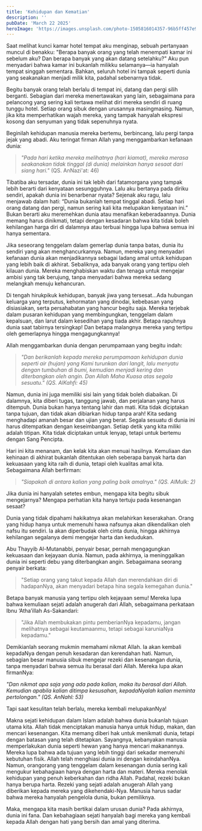 ```yaml
---
title: 'Kehidupan dan Kematian'
description: ''
pubDate: 'March 22 2025'
heroImage: 'https://images.unsplash.com/photo-1505816014357-96b5ff457e9a?q=80&w=1933&auto=format&fit=crop&ixlib=rb-4.0.3&ixid=M3wxMjA3fDB8MHxwaG90by1wYWdlfHx8fGVufDB8fHx8fA%3D%3D'
---
```




Saat melihat kunci kamar hotel tempat aku menginap, sebuah pertanyaan muncul di benakku:
 "Berapa banyak orang yang telah menempati kamar ini sebelum aku? Dan berapa banyak yang akan datang setelahku?"
Aku pun menyadari bahwa kamar ini bukanlah milikku selamanya—ia hanyalah tempat singgah sementara. Bahkan, seluruh hotel ini tampak seperti dunia yang seakanakan menjadi milik kita, padahal sebenarnya tidak.

Begitu banyak orang telah berlalu di tempat ini, datang dan pergi silih berganti. Sebagian dari mereka menertawakan yang lain, sebagaimana para pelancong yang sering kali tertawa melihat diri mereka sendiri di ruang tunggu hotel. Setiap orang sibuk dengan urusannya masingmasing. Namun, jika kita memperhatikan wajah mereka, yang tampak hanyalah ekspresi kosong dan senyuman yang tidak sepenuhnya nyata.

Beginilah kehidupan manusia mereka bertemu, berbincang, lalu pergi tanpa jejak yang abadi.
Aku teringat firman Allah yang menggambarkan kefanaan dunia:

> *"Pada hari ketika mereka melihatnya (hari kiamat), mereka merasa seakanakan tidak tinggal (di dunia) melainkan hanya sesaat dari siang hari."* (QS. AnNazi'at: 46)
> 
Tibatiba aku tersadar, dunia ini tak lebih dari fatamorgana yang tampak lebih berarti dari kenyataan sesungguhnya. Lalu aku bertanya pada diriku sendiri, apakah dunia ini benarbenar nyata? Sejenak aku ragu, lalu menjawab dalam hati: “Dunia bukanlah tempat tinggal abadi. Setiap hari orang datang dan pergi, namun sering kali kita melupakan kenyataan ini.”
Bukan berarti aku meremehkan dunia atau menafikan keberadaannya. Dunia memang harus dinikmati, tetapi dengan kesadaran bahwa kita tidak boleh kehilangan harga diri di dalamnya atau terbuai hingga lupa bahwa semua ini hanya sementara.

Jika seseorang tenggelam dalam gemerlap dunia tanpa batas, dunia itu sendiri yang akan menghancurkannya. Namun, mereka yang menyadari kefanaan dunia akan menjadikannya sebagai ladang amal untuk kehidupan yang lebih baik di akhirat.
Sebaliknya, ada banyak orang yang tertipu oleh kilauan dunia. Mereka menghabiskan waktu dan tenaga untuk mengejar ambisi yang tak berujung, tanpa menyadari bahwa mereka sedang melangkah menuju kehancuran.

Di tengah hirukpikuk kehidupan, banyak jiwa yang tersesat…Ada hubungan keluarga yang terputus, kehormatan yang dinodai, kebebasan yang disiasiakan, serta persahabatan yang hancur begitu saja. Mereka terjebak dalam pusaran kehidupan yang membingungkan, tenggelam dalam kepalsuan, dan larut dalam kesedihan yang tiada akhir.
Betapa rapuhnya dunia saat tabirnya tersingkap!
Dan betapa malangnya mereka yang tertipu oleh gemerlapnya hingga mengagungkannya!

Allah menggambarkan dunia dengan perumpamaan yang begitu indah:

> *"Dan berikanlah kepada mereka perumpamaan kehidupan dunia seperti air (hujan) yang Kami turunkan dari langit, lalu menyatu dengan tumbuhan di bumi, kemudian menjadi kering dan diterbangkan oleh angin. Dan Allah Maha Kuasa atas segala sesuatu." (QS. AlKahfi: 45)*
> 
Namun, dunia ini juga memiliki sisi lain yang tidak boleh diabaikan. Di dalamnya, kita diberi tugas, tanggung jawab, dan perjalanan yang harus ditempuh. Dunia bukan hanya tentang lahir dan mati. Kita tidak diciptakan tanpa tujuan, dan tidak akan dibiarkan hidup tanpa arah!
Kita sedang menghadapi amanah besar dan ujian yang berat. Segala sesuatu di dunia ini harus ditempatkan dengan keseimbangan. Setiap detik yang kita miliki adalah titipan. Kita tidak diciptakan untuk lenyap, tetapi untuk bertemu dengan Sang Pencipta.

Hari ini kita menanam, dan kelak kita akan menuai hasilnya. Kemuliaan dan kehinaan di akhirat bukanlah ditentukan oleh seberapa banyak harta dan kekuasaan yang kita raih di dunia, tetapi oleh kualitas amal kita. Sebagaimana Allah berfirman:

>*"Siapakah di antara kalian yang paling baik amalnya." (QS. AlMulk: 2)*

Jika dunia ini hanyalah setetes embun, mengapa kita begitu sibuk mengejarnya? Mengapa perhatian kita hanya tertuju pada kesenangan sesaat?

Dunia yang tidak dipahami hakikatnya akan melahirkan keserakahan. Orang yang hidup hanya untuk memenuhi hawa nafsunya akan dikendalikan oleh nafsu itu sendiri. Ia akan diperbudak oleh cinta dunia, hingga akhirnya kehilangan segalanya demi mengejar harta dan kedudukan.

Abu Thayyib Al-Mutanabbi, penyair besar, pernah mengagungkan kekuasaan dan kejayaan dunia. Namun, pada akhirnya, ia meninggalkan dunia ini seperti debu yang diterbangkan angin. Sebagaimana seorang penyair berkata:

>"Setiap orang yang takut kepada Allah dan merendahkan diri di hadapanNya, akan menyadari betapa hina segala kemegahan dunia."

Betapa banyak manusia yang tertipu oleh kejayaan semu! Mereka lupa bahwa kemuliaan sejati adalah anugerah dari Allah, sebagaimana perkataan Ibnu ‘Atha’illah As-Sakandari:
>"Jika Allah membukakan pintu pemberianNya kepadamu, jangan melihatnya sebagai keutamaanmu, tetapi sebagai karuniaNya kepadamu."

Demikianlah seorang mukmin memahami nikmat Allah. Ia akan kembali kepadaNya dengan penuh kesadaran dan kerendahan hati. Namun, sebagian besar manusia sibuk mengejar rezeki dan kesenangan dunia, tanpa menyadari bahwa semua itu berasal dari Allah. Mereka lupa akan firmanNya:

*"Dan nikmat apa saja yang ada pada kalian, maka itu berasal dari Allah. Kemudian apabila kalian ditimpa kesusahan, kepadaNyalah kalian meminta pertolongan." (QS. AnNahl: 53)* 

Tapi saat kesulitan telah berlalu, mereka kembali melupakanNya!

Makna sejati kehidupan dalam Islam adalah bahwa dunia bukanlah tujuan utama kita. Allah tidak menciptakan manusia hanya untuk hidup, makan, dan mencari kesenangan. Kita memang diberi hak untuk menikmati dunia, tetapi dengan batasan yang telah ditetapkan. Sayangnya, kebanyakan manusia memperlakukan dunia seperti hewan yang hanya mencari makanannya. Mereka lupa bahwa ada tujuan yang lebih tinggi dari sekadar memenuhi kebutuhan fisik. Allah telah menghiasi dunia ini dengan keindahanNya. Namun, orangorang yang tenggelam dalam kesenangan dunia sering kali mengukur kebahagiaan hanya dengan harta dan materi. Mereka menolak kehidupan yang penuh keberkahan dan ridha Allah. Padahal, rezeki bukan hanya berupa harta. Rezeki yang sejati adalah anugerah Allah yang diberikan kepada mereka yang dikehendaki-Nya. Manusia harus sadar bahwa mereka hanyalah pengelola dunia, bukan pemiliknya.

Maka, mengapa kita masih bertikai dalam urusan dunia?
Pada akhirnya, dunia ini fana.
Dan kebahagiaan sejati hanyalah bagi mereka yang kembali kepada Allah dengan hati yang bersih dan amal yang diterima.


